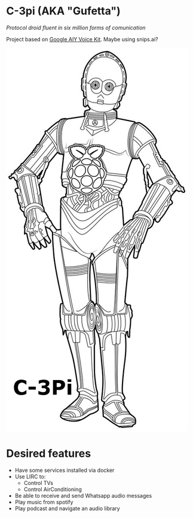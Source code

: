 # C-3pi (AKA "Gufetta")

*Protocol droid fluent in six million forms of comunication*

Project based on [Google AIY Voice Kit](https://aiyprojects.withgoogle.com/voice). Maybe using snips.ai?

![C-3pi logo](c-3pi.png)


# Desired features

- Have some services installed via docker
- Use LIRC to:
    - Control TVs
    - Control AirConditioning
- Be able to receive and send Whatsapp audio messages
- Play music from spotify
- Play podcast and navigate an audio library